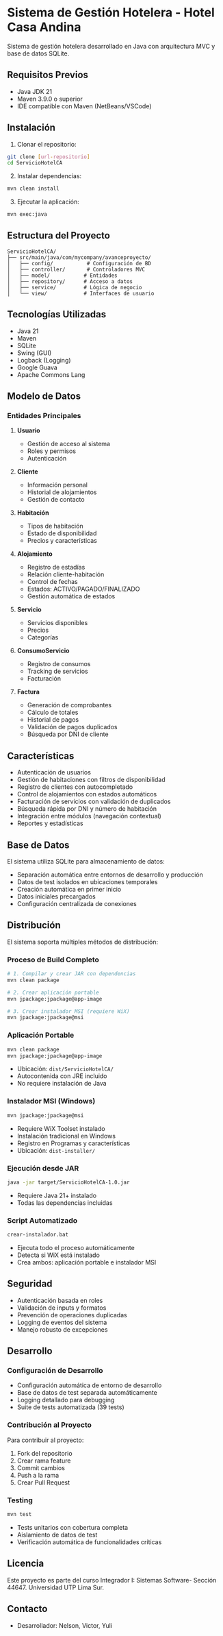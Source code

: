# Sistema de Gestión Hotelera - Hotel Casa Andina

Sistema de gestión hotelera desarrollado en Java con arquitectura MVC y base de datos SQLite.

## Requisitos Previos

- Java JDK 21
- Maven 3.9.0 o superior
- IDE compatible con Maven (NetBeans/VSCode)

## Instalación

1. Clonar el repositorio:
```bash
git clone [url-repositorio]
cd ServicioHotelCA
```

2. Instalar dependencias:
```bash
mvn clean install
```

3. Ejecutar la aplicación:
```bash
mvn exec:java
```

## Estructura del Proyecto

```
ServicioHotelCA/
├── src/main/java/com/mycompany/avanceproyecto/
│   ├── config/           # Configuración de BD
│   ├── controller/       # Controladores MVC
│   ├── model/           # Entidades
│   ├── repository/      # Acceso a datos
│   ├── service/         # Lógica de negocio
│   └── view/            # Interfaces de usuario
```

## Tecnologías Utilizadas

- Java 21
- Maven
- SQLite
- Swing (GUI)
- Logback (Logging)
- Google Guava
- Apache Commons Lang

## Modelo de Datos

### Entidades Principales

1. **Usuario**
   - Gestión de acceso al sistema
   - Roles y permisos
   - Autenticación

2. **Cliente**
   - Información personal
   - Historial de alojamientos
   - Gestión de contacto

3. **Habitación**
   - Tipos de habitación
   - Estado de disponibilidad
   - Precios y características

4. **Alojamiento**
   - Registro de estadías
   - Relación cliente-habitación
   - Control de fechas
   - Estados: ACTIVO/PAGADO/FINALIZADO
   - Gestión automática de estados

5. **Servicio**
   - Servicios disponibles
   - Precios
   - Categorías

6. **ConsumoServicio**
   - Registro de consumos
   - Tracking de servicios
   - Facturación

7. **Factura**
   - Generación de comprobantes
   - Cálculo de totales
   - Historial de pagos
   - Validación de pagos duplicados
   - Búsqueda por DNI de cliente

## Características

- Autenticación de usuarios
- Gestión de habitaciones con filtros de disponibilidad
- Registro de clientes con autocompletado
- Control de alojamientos con estados automáticos
- Facturación de servicios con validación de duplicados
- Búsqueda rápida por DNI y número de habitación
- Integración entre módulos (navegación contextual)
- Reportes y estadísticas

## Base de Datos

El sistema utiliza SQLite para almacenamiento de datos:
- Separación automática entre entornos de desarrollo y producción
- Datos de test isolados en ubicaciones temporales
- Creación automática en primer inicio
- Datos iniciales precargados
- Configuración centralizada de conexiones

## Distribución

El sistema soporta múltiples métodos de distribución:

### Proceso de Build Completo
```bash
# 1. Compilar y crear JAR con dependencias
mvn clean package

# 2. Crear aplicación portable
mvn jpackage:jpackage@app-image

# 3. Crear instalador MSI (requiere WiX)
mvn jpackage:jpackage@msi
```

### Aplicación Portable
```bash
mvn clean package
mvn jpackage:jpackage@app-image
```
- Ubicación: `dist/ServicioHotelCA/`
- Autocontenida con JRE incluido
- No requiere instalación de Java

### Instalador MSI (Windows)
```bash
mvn jpackage:jpackage@msi
```
- Requiere WiX Toolset instalado
- Instalación tradicional en Windows
- Registro en Programas y características
- Ubicación: `dist-installer/`

### Ejecución desde JAR
```bash
java -jar target/ServicioHotelCA-1.0.jar
```
- Requiere Java 21+ instalado
- Todas las dependencias incluidas

### Script Automatizado
```bash
crear-instalador.bat
```
- Ejecuta todo el proceso automáticamente
- Detecta si WiX está instalado
- Crea ambos: aplicación portable e instalador MSI

## Seguridad

- Autenticación basada en roles
- Validación de inputs y formatos
- Prevención de operaciones duplicadas
- Logging de eventos del sistema
- Manejo robusto de excepciones

## Desarrollo

### Configuración de Desarrollo
- Configuración automática de entorno de desarrollo
- Base de datos de test separada automáticamente
- Logging detallado para debugging
- Suite de tests automatizada (39 tests)

### Contribución al Proyecto
Para contribuir al proyecto:
1. Fork del repositorio
2. Crear rama feature
3. Commit cambios
4. Push a la rama
5. Crear Pull Request

### Testing
```bash
mvn test
```
- Tests unitarios con cobertura completa
- Aislamiento de datos de test
- Verificación automática de funcionalidades críticas

## Licencia

Este proyecto es parte del curso Integrador I: Sistemas Software- Sección 44647.
Universidad UTP Lima Sur.

## Contacto

- Desarrollador: Nelson, Victor, Yuli
